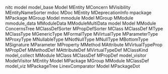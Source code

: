 nitc
	model
		model_base
			Model
			MEntity
			MConcern
			MVisibility
			MEntityNameSorter
		mdoc
			MDoc
			MEntity
			MDeprecationInfo
		mpackage
			MPackage
			MGroup
			Model
		mmodule
			Model
			MGroup
			MModule
		mmodule_data
			MModuleData
			MModuleMultiData
		model
			Model
			MModule
			ConcernsTree
			MClassDefSorter
			MPropDefSorter
			MClass
			MClassDef
			MType
			MClassType
			MGenericType
			MFormalType
			MVirtualType
			MParameterType
			MProxyType
			MNullableType
			MNotNullType
			MNullType
			MBottomType
			MSignature
			MParameter
			MProperty
			MMethod
			MAttribute
			MVirtualTypeProp
			MPropDef
			MMethodDef
			MAttributeDef
			MVirtualTypeDef
			MClassKind
		model_collect
			MModule
			MClass
			MClassDef
			MPropDef
		model_visitor
			ModelVisitor
			MEntity
			Model
			MPackage
			MGroup
			MModule
			MClassDef
		model_viz
			MPackageTree
			LinexComparator
			Model
			MPackageDot
